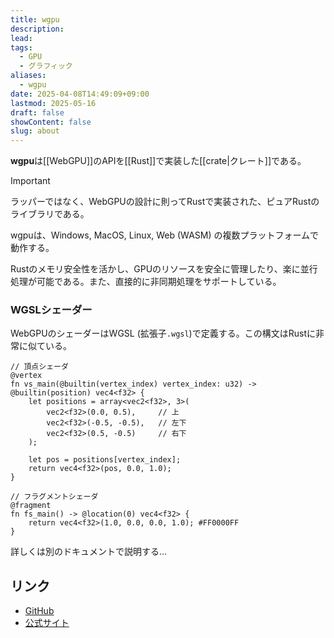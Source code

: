 ```yaml
---
title: wgpu
description: 
lead: 
tags:
  - GPU
  - グラフィック
aliases:
  - wgpu
date: 2025-04-08T14:49:09+09:00
lastmod: 2025-05-16
draft: false
showContent: false
slug: about
---
```

**wgpu**は[[WebGPU]]のAPIを[[Rust]]で実装した[[crate|クレート]]である。

> [!IMPORTANT]
> ラッパーではなく、WebGPUの設計に則ってRustで実装された、ピュアRustのライブラリである。

wgpuは、Windows, MacOS, Linux, Web (WASM) の複数プラットフォームで動作する。

Rustのメモリ安全性を活かし、GPUのリソースを安全に管理したり、楽に並行処理が可能である。また、直接的に非同期処理をサポートしている。
### WGSLシェーダー
WebGPUのシェーダーはWGSL (拡張子`.wgsl`)で定義する。この構文はRustに非常に似ている。

```wgsl
// 頂点シェーダ
@vertex
fn vs_main(@builtin(vertex_index) vertex_index: u32) -> @builtin(position) vec4<f32> {
    let positions = array<vec2<f32>, 3>(
        vec2<f32>(0.0, 0.5),     // 上
        vec2<f32>(-0.5, -0.5),   // 左下
        vec2<f32>(0.5, -0.5)     // 右下
    );

    let pos = positions[vertex_index];
    return vec4<f32>(pos, 0.0, 1.0);
}

// フラグメントシェーダ
@fragment
fn fs_main() -> @location(0) vec4<f32> {
    return vec4<f32>(1.0, 0.0, 0.0, 1.0); #FF0000FF
}
```

詳しくは別のドキュメントで説明する...

## リンク
- [GitHub](https://github.com/gfx-rs/wgpu)
- [公式サイト](https://wgpu.rs/)
